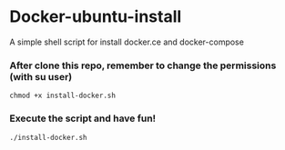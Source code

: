 # Docker-ubuntu-install
A simple shell script for install docker.ce and docker-compose

### After clone this repo, remember to change the permissions (with su user)
```
chmod +x install-docker.sh
```

### Execute the script and have fun!
```
./install-docker.sh
```
